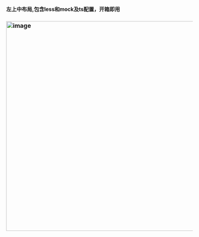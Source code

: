 #### 左上中布局,包含less和mock及ts配置，开箱即用

### <img width="565" alt="image" src="https://github.com/heyLiup/threejs-demo/assets/30928738/6e056173-51dd-40c2-8cba-ac336fed3d0a">
